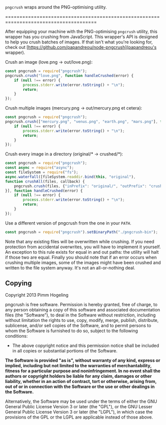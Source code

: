 `pngcrush` wraps around the PNG-optimising utility.

======================================================================================

After equipping your machine with the PNG-optimising `pngcrush` utility, this wrapper has you crushing from JavaScript. This
wrapper's API is designed to help you crush batches of images. If that isn't what you're looking for, check out
[https://github.com/papandreou/node-pngcrush](papandreou's wrapper).

Crush an image (love.png → out/love.png):
```javascript
const pngcrush = require("pngcrush");
pngcrush.crush("love.png", function handleCrushed(error) {
	if (null !== error) {
		process.stderr.write(error.toString() + "\n");
		return;
	}
});
```

Crush multiple images (mercury.png → out/mercury.png et cetera):
```javascript
const pngcrush = require("pngcrush");
pngcrush.crush(["mercury.png", "venus.png", "earth.png", "mars.png"], function handleCrushed(error) {
	if (null !== error) {
		process.stderr.write(error.toString() + "\n");
		return;
	}
});
```

Crush every image in a directory (original/* → crushed/*):
```javascript
const pngcrush = require("pngcrush");
const async = require("async");
const fileSystem = require("fs");
async.waterfall([fileSystem.readdir.bind(this, "original"),
function crushAll(files, callback) {
	pngcrush.crush(files, {"inPrefix": "original/", "outPrefix": "crushed/"}, callback);
}], function handleCrushed(error) {
	if (null !== error) {
		process.stderr.write(error.toString() + "\n");
		return;
	}
});
```

Use a different version of pngcrush from the one in your `PATH`.
```javascript
const pngcrush = require("pngcrush").setBinaryPath("./pngcrush-bin");
```

Note that any existing files will be overwritten while crushing. If you need protection from accidental overwrites, you will
have to implement it yourself. An exception to this rule exists for equal in and out paths: the utility will halt if those two
are equal. Finally you should note that if an error occurs when crushing multiple images, some of the images might have been
crushed and written to the file system anyway. It's not an all-or-nothing deal.

## Copying

Copyright 2013 Pimm Hogeling

pngcrush is free software. Permission is hereby granted, free of charge, to any person obtaining a copy of this software and associated documentation files (the "Software"), to deal in the Software without restriction, including without limitation the rights to use, copy, modify, merge, publish, distribute, sublicense, and/or sell copies of the Software, and to permit persons to whom the Software is furnished to do so, subject to the following conditions:

 * The above copyright notice and this permission notice shall be included in all copies or substantial portions of the Software.

**The Software is provided "as is", without warranty of any kind, express or implied, including but not limited to the warranties of merchantability, fitness for a particular purpose and noninfringement. In no event shall the authors or copyright holders be liable for any claim, damages or other liability, whether in an action of contract, tort or otherwise, arising from, out of or in connection with the Software or the use or other dealings in the Software.**

Alternatively, the Software may be used under the terms of either the GNU General Public License Version 3 or later (the "GPL"), or the GNU Lesser General Public License Version 3 or later (the "LGPL"), in which case the provisions of the GPL or the LGPL are applicable instead of those above.
